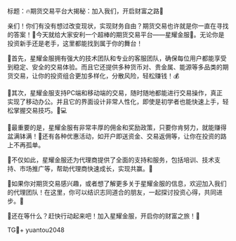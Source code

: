 标题：🔥期货交易平台大揭秘：加入我们，开启财富之路🚀

亲们！你们有没有想过改变现状，实现财务自由？期货交易也许就是你一直在寻找的答案！🌈今天就给大家安利一个超棒的期货交易平台——星耀金服🌟。无论你是投资新手还是老手，这里都能找到属于你的舞台！

🌟首先，星耀金服拥有强大的技术团队和专业的客服团队，确保每位用户都能享受到稳定、安全的交易体验。而且它还提供多种货币对、贵金属、能源等多品类的期货交易，让你的投资组合更加多样化，分散风险，轻松赚钱！💰

🌟其次，星耀金服支持PC端和移动端的交易，随时随地都能进行交易操作，真正实现了移动办公。并且它的界面设计非常人性化，即使是初学者也能快速上手，轻松掌握交易技巧。📱💻

🌟最重要的是，星耀金服有非常丰厚的佣金和奖励政策，只要你肯努力，就能赚得盆满钵满！🎁还有各种优惠活动，如开户即送资金、交易返佣等，让你在投资的路上不再孤单。

🌟不仅如此，星耀金服还为代理商提供了全面的支持和服务，包括培训、技术支持、市场推广等，帮助代理商快速成长，实现共赢。🤝

🌟如果你对期货交易感兴趣，或者想了解更多关于星耀金服的信息，欢迎加入我们的代理团队！在这里，你可以结识志同道合的朋友，一起探讨投资心得，共同进步。🎉

🌟还在等什么？赶快行动起来吧！加入星耀金服，开启你的财富之旅！🚀

TG💪+ yuantou2048
